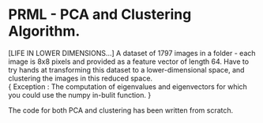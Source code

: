 # PRML - PCA and Clustering Algorithm.

[LIFE IN LOWER DIMENSIONS...] A dataset of 1797 images in a
folder - each image is 8x8 pixels and provided as a feature vector of length 64. Have to try
hands at transforming this dataset to a lower-dimensional space, and clustering the images in
this reduced space.   
{ Exception : The computation of eigenvalues and eigenvectors for which you could use the numpy in-bulit function. }

The code for both PCA and clustering has been written from scratch. 
